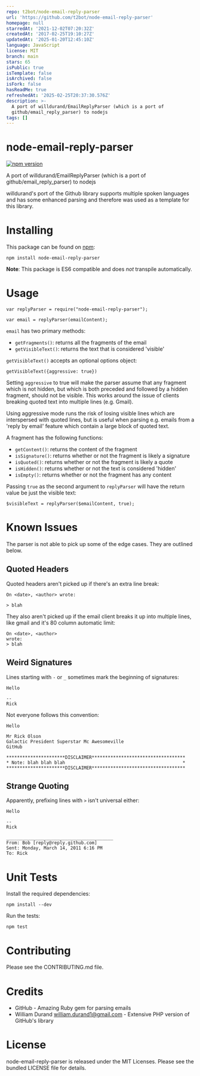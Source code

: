 ```yaml
---
repo: t2bot/node-email-reply-parser
url: 'https://github.com/t2bot/node-email-reply-parser'
homepage: null
starredAt: '2021-12-02T07:20:32Z'
createdAt: '2017-02-25T19:10:27Z'
updatedAt: '2025-01-20T12:45:10Z'
language: JavaScript
license: MIT
branch: main
stars: 65
isPublic: true
isTemplate: false
isArchived: false
isFork: false
hasReadMe: true
refreshedAt: '2025-02-25T20:37:30.576Z'
description: >-
  A port of willdurand/EmailReplyParser (which is a port of
  github/email_reply_parser) to nodejs
tags: []
---
```


# node-email-reply-parser

[![npm version](https://badge.fury.io/js/node-email-reply-parser.svg)](https://www.npmjs.com/package/node-email-reply-parser)

A port of willdurand/EmailReplyParser (which is a port of github/email_reply_parser) to nodejs

willdurand's port of the Github library supports multiple spoken languages and has some enhanced parsing and therefore was used as a template for this library.


# Installing

This package can be found on [npm](https://www.npmjs.com/):
```
npm install node-email-reply-parser
```

**Note**: This package is ES6 compatible and does *not* transpile automatically.


# Usage

```
var replyParser = require("node-email-reply-parser");

var email = replyParser(emailContent);
```

`email` has two primary methods:
* `getFragments()`: returns all the fragments of the email
* `getVisibleText()`: returns the text that is considered 'visible'

`getVisibleText()` accepts an optional options object:

```
getVisibleText({aggressive: true})
```

Setting `aggressive` to true will make the parser assume that any fragment which is not hidden, but which is both preceded and followed by a hidden fragment, should not be visible. This works around the issue of clients breaking quoted text into multiple lines (e.g. Gmail).

Using aggressive mode runs the risk of losing visible lines which are interspersed with quoted lines, but is useful when parsing e.g. emails from a 'reply by email' feature which contain a large block of quoted text.

A fragment has the following functions:
* `getContent()`: returns the content of the fragment
* `isSignature()`: returns whether or not the fragment is likely a signature
* `isQuoted()`: returns whether or not the fragment is likely a quote
* `isHidden()`: returns whether or not the text is considered 'hidden'
* `isEmpty()`: returns whether or not the fragment has any content

Passing `true` as the second argument to `replyParser` will have the return value be just the visible text:
```
$visibleText = replyParser($emailContent, true);
```

# Known Issues

The parser is not able to pick up some of the edge cases. They are outlined below.

## Quoted Headers

Quoted headers aren't picked up if there's an extra line break:
```
On <date>, <author> wrote:

> blah
```

They also aren't picked up if the email client breaks it up into multiple lines, like gmail and it's 80 column automatic limit:
```
On <date>, <author>
wrote:
> blah
```

## Weird Signatures

Lines starting with `-` or `_` sometimes mark the beginning of signatures:
```
Hello

--
Rick
```

Not everyone follows this convention:
```
Hello

Mr Rick Olson
Galactic President Superstar Mc Awesomeville
GitHub

**********************DISCLAIMER***********************************
* Note: blah blah blah                                            *
**********************DISCLAIMER***********************************
```

## Strange Quoting

Apparently, prefixing lines with `>` isn't universal either:

```
Hello

--
Rick

________________________________________
From: Bob [reply@reply.github.com]
Sent: Monday, March 14, 2011 6:16 PM
To: Rick
```


# Unit Tests

Install the required dependencies:
```
npm install --dev
```

Run the tests:
```
npm test
```


# Contributing

Please see the CONTRIBUTING.md file.


# Credits

* GitHub - Amazing Ruby gem for parsing emails
* William Durand [william.durand1@gmail.com](mailto:william.durand1@gmail.com) - Extensive PHP version of GitHub's library


# License

node-email-reply-parser is released under the MIT Licenses. Please see the bundled LICENSE file for details.
